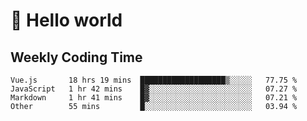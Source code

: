 # 🍻 Hello world

## Weekly Coding Time
<!--START_SECTION:waka-->

```text
Vue.js       18 hrs 19 mins  ███████████████████▒░░░░░   77.75 %
JavaScript   1 hr 42 mins    █▓░░░░░░░░░░░░░░░░░░░░░░░   07.27 %
Markdown     1 hr 41 mins    █▓░░░░░░░░░░░░░░░░░░░░░░░   07.21 %
Other        55 mins         █░░░░░░░░░░░░░░░░░░░░░░░░   03.94 %
```

<!--END_SECTION:waka-->
